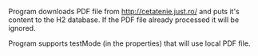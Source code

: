Program downloads PDF file from http://cetatenie.just.ro/ and puts it's content to the H2 database.
If the PDF file already processed it will be ignored.

Program supports testMode (in the properties) that will use local PDF file.